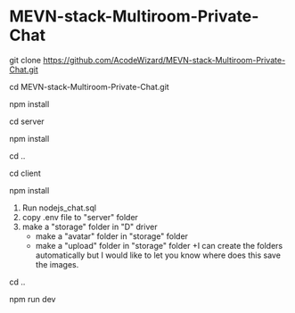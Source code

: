 # MEVN-stack-Multiroom-Private-Chat

git clone https://github.com/AcodeWizard/MEVN-stack-Multiroom-Private-Chat.git

cd MEVN-stack-Multiroom-Private-Chat.git

npm install

cd server

npm install

cd ..

cd client

npm install

1. Run nodejs_chat.sql
2. copy .env file to "server" folder
3. make a "storage" folder in "D" driver
   - make a "avatar" folder in "storage" folder
   - make a "upload" folder in "storage" folder
     +I can create the folders automatically but I would like to let you know where does this save the images.

cd ..

npm run dev
